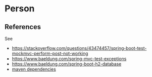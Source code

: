 # Person

## References
See
- https://stackoverflow.com/questions/43474457/spring-boot-test-mockmvc-perform-post-not-working
- https://www.baeldung.com/spring-mvc-test-exceptions
- https://www.baeldung.com/spring-boot-h2-database
- [maven dependencies](https://medium.com/javarevisited/8-commands-that-help-to-resolve-maven-dependency-problems-fc56676bc647)
